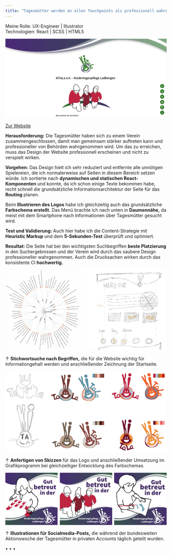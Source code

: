 ```yaml
---
title: "Tagesmütter werden an allen Touchpoints als professionell wahrgenommen"
---
```


<p style="font-size: var(--fs-small-text); color: var(--col-link)">Meine Rolle: UX-Engineer | Illustrator<br/>Technologien: React | SCSS | HTML5</p>

![Vereinsseite der Tagesmütter](../images/WebsiteMockup_KiTaLa.jpg)

[Zur Website](https://kitala-ladbergen.de)

**Herausforderung:** Die Tagesmütter haben sich zu einem Verein zusammengeschlossen, damit man gemeinsam stärker auftreten kann und professioneller von Behörden wahrgenommen wird. Um das zu erreichen, muss das Design der Website professionell erscheinen und nicht zu verspielt wirken.

**Vorgehen:** Das Design hielt ich sehr reduziert und entfernte alle unnötigen Spielereien, die ich normalerweise auf Seiten in diesem Bereich setzen würde. Ich sortierte nach **dynamischen und statischen React-Komponenten** und konnte, da ich schon einige Texte bekommen habe, recht schnell die grundsätzliche Informationsarchitektur der Seite für das **Routing** planen.

Beim **Illustrieren des Logos** habe ich gleichzeitig auch das grundsätzliche **Farbschema erstellt.** Das Menü brachte ich nach unten in **Daumennähe,** da meist mit dem Smartphone nach Informationen über Tagesmütter gesucht wird.

**Test und Validierung:** Auch hier habe ich die Content-Strategie mit **Heuristic Markup** und dem **5-Sekunden-Test** überprüft und optimiert.

**Resultat:** Die Seite hat bei den wichtigsten Suchbegriffen **beste Platzierung** in den Suchergebnissen und der Verein wird durch das saubere Design professioneller wahrgenommen. Auch die Drucksachen wirken durch das konsistente CI **hochwertig.**

![Planung und Vorzeichnung](../images/Kitala_PlanungZeichnung.jpg)

<p style="font-size: var(--fs-small-text); line-height: var(--lh-small-text)">&#8593; <strong>Stichwortsuche nach Begriffen,</strong> die für die Website wichtig für Informationgehalt werden und anschließender Zeichnung der Startseite.</p>

![Logoskizzen und Farbschemen](../images/LogoMockup_KiTaLa.jpg)

<p style="font-size: var(--fs-small-text); line-height: var(--lh-small-text)">&#8593; <strong>Anfertigen von Skizzen</strong> für das Logo und anschließender Umsetzung im Grafikprogramm bei gleichzeitiger Entwicklung des Farbschemas.</p>

![Aktionswoche](../images/Aktion_KiTaLa.jpg)

<p style="font-size: var(--fs-small-text); line-height: var(--lh-small-text)">&#8593; <strong>Illustrationen für Socialmedia-Posts,</strong> die während der bundesweiten Aktionswoche der Tagesmütter in privaten Accounts täglich geteilt wurden.</p>

<p>&bull; &bull; &bull;</p>
